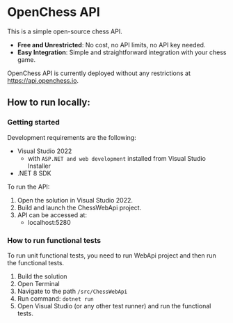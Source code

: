 # OpenChess API
This is a simple open-source chess API.

- **Free and Unrestricted**: No cost, no API limits, no API key needed.
- **Easy Integration**: Simple and straightforward integration with your chess game.

OpenChess API is currently deployed without any restrictions at https://api.openchess.io.

## How to run locally:

### Getting started
Development requirements are the following:
- Visual Studio 2022 
    - with `ASP.NET and web development` installed from Visual Studio Installer
- .NET 8 SDK

To run the API:
1. Open the solution in Visual Studio 2022. 
2. Build and launch the ChessWebApi project.
3. API can be accessed at:
    - localhost:5280

### How to run functional tests
To run unit functional tests, you need to run WebApi project and then run the functional tests.

1. Build the solution
2. Open Terminal 
3. Navigate to the path `/src/ChessWebApi`
4. Run command: `dotnet run`
5. Open Visual Studio (or any other test runner) and run the functional tests.
